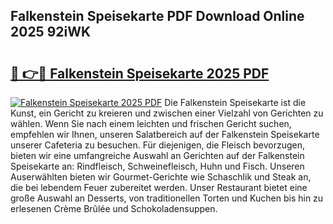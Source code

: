 ## Falkenstein Speisekarte PDF Download Online 2025 92iWK

# <h2><a href="http://gca7w6.nevu.top/?p=Falkenstein+Speisekarte">🔗 👉🔴 Falkenstein Speisekarte 2025 PDF</a></h2>

[![Falkenstein Speisekarte 2025 PDF](https://i.imgur.com/dBaPXMq.png)](http://gca7w6.nevu.top/?p=Falkenstein+Speisekarte)
Die Falkenstein Speisekarte ist die Kunst, ein Gericht zu kreieren und zwischen einer Vielzahl von Gerichten zu wählen. Wenn Sie nach einem leichten und frischen Gericht suchen, empfehlen wir Ihnen, unseren Salatbereich auf der Falkenstein Speisekarte unserer Cafeteria zu besuchen. Für diejenigen, die Fleisch bevorzugen, bieten wir eine umfangreiche Auswahl an Gerichten auf der Falkenstein Speisekarte an: Rindfleisch, Schweinefleisch, Huhn und Fisch. Unseren Auserwählten bieten wir Gourmet-Gerichte wie Schaschlik und Steak an, die bei lebendem Feuer zubereitet werden. Unser Restaurant bietet eine große Auswahl an Desserts, von traditionellen Torten und Kuchen bis hin zu erlesenen Crème Brûlée und Schokoladensuppen.
